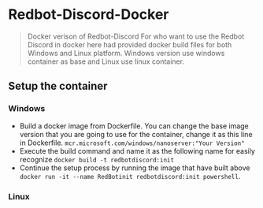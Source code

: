 # Redbot-Discord-Docker
>Docker verison of Redbot-Discord
>For who want to use the Redbot Discord in docker here had provided docker build files for both Windows and Linux platform. Windows version use windows container as base and Linux use linux container.

## Setup the container

### Windows
- Build a docker image from Dockerfile. You can change the base image version that you are going to use for the container, change it as this line in Dockerfile. 
`
mcr.microsoft.com/windows/nanoserver:"Your Version"
` 
- Execute the build command and name it as the following name for easily recognize `docker build -t redbotdiscord:init`
- Continue the setup process by running the image that have built above `docker run -it --name RedBotinit redbotdiscord:init powershell`. 


### Linux
